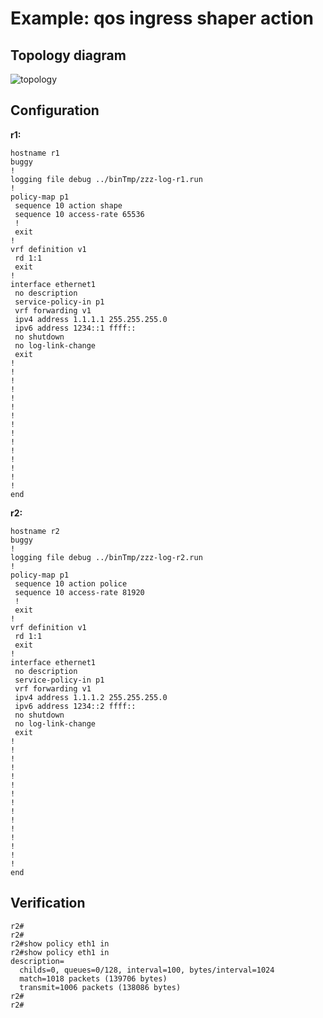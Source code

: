 # Example: qos ingress shaper action

## **Topology diagram**

![topology](/img/qos-action11.tst.png)

## **Configuration**

**r1:**
```
hostname r1
buggy
!
logging file debug ../binTmp/zzz-log-r1.run
!
policy-map p1
 sequence 10 action shape
 sequence 10 access-rate 65536
 !
 exit
!
vrf definition v1
 rd 1:1
 exit
!
interface ethernet1
 no description
 service-policy-in p1
 vrf forwarding v1
 ipv4 address 1.1.1.1 255.255.255.0
 ipv6 address 1234::1 ffff::
 no shutdown
 no log-link-change
 exit
!
!
!
!
!
!
!
!
!
!
!
!
!
!
!
end
```

**r2:**
```
hostname r2
buggy
!
logging file debug ../binTmp/zzz-log-r2.run
!
policy-map p1
 sequence 10 action police
 sequence 10 access-rate 81920
 !
 exit
!
vrf definition v1
 rd 1:1
 exit
!
interface ethernet1
 no description
 service-policy-in p1
 vrf forwarding v1
 ipv4 address 1.1.1.2 255.255.255.0
 ipv6 address 1234::2 ffff::
 no shutdown
 no log-link-change
 exit
!
!
!
!
!
!
!
!
!
!
!
!
!
!
!
end
```

## **Verification**

```
r2#
r2#
r2#show policy eth1 in
r2#show policy eth1 in
description=
  childs=0, queues=0/128, interval=100, bytes/interval=1024
  match=1018 packets (139706 bytes)
  transmit=1006 packets (138086 bytes)
r2#
r2#
```
